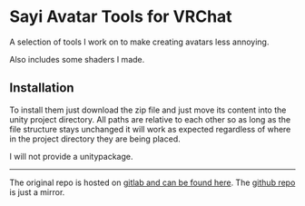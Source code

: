 # Sayi Avatar Tools for VRChat

A selection of tools I work on to make creating avatars less annoying.

Also includes some shaders I made.

## Installation
To install them just download the zip file and just move its content into the unity project directory. All paths are relative to each other so as long as the file structure stays unchanged it will work as expected regardless of where in the project directory they are being placed.

I will not provide a unitypackage.

---

The original repo is hosted on [gitlab and can be found here](https://gitlab.com/sayiarin/sayiavatartools). The [github repo](https://github.com/sayiarin/SayiAvatarTools) is just a mirror.

